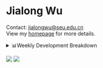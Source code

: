 #  Jialong Wu

Contact: jialongwu@seu.edu.cn<br>
View my [homepage](https://callanwu.github.io/) for more details.

<details><summary>📊Weekly Development Breakdown</summary>

<!--START_SECTION:waka-->

```txt
From: 11 October 2024 - To: 18 October 2024

Total Time: 19 hrs 41 mins

Python       13 hrs 16 mins  █████████████████░░░░░░░░   67.45 %
JSON         3 hrs 39 mins   ████▓░░░░░░░░░░░░░░░░░░░░   18.54 %
Bash         1 hr 57 mins    ██▒░░░░░░░░░░░░░░░░░░░░░░   09.97 %
Other        31 mins         ▓░░░░░░░░░░░░░░░░░░░░░░░░   02.66 %
CSV          12 mins         ▒░░░░░░░░░░░░░░░░░░░░░░░░   01.06 %
```

<!--END_SECTION:waka-->

[![wakatime](https://wakatime.com/badge/user/c6720b29-9431-4a60-bc9d-e1fb2b6bd65f.svg)](https://wakatime.com/@c6720b29-9431-4a60-bc9d-e1fb2b6bd65f)
</details>

[![](https://img.shields.io/badge/Google%20Scholar-4385FE.svg?&color=d6d6d6&style=flat-square&logo=google-scholar)](https://scholar.google.com/citations?user=6eg2m4YAAAAJ)
![](https://komarev.com/ghpvc/?username=callanwu)

